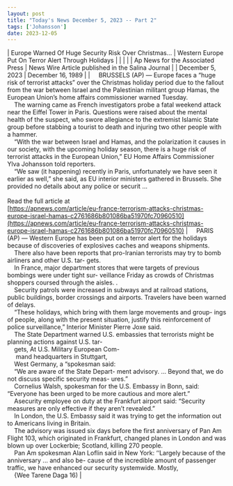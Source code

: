 ```yaml
---
layout: post
title: "Today's News December 5, 2023 -- Part 2"
tags: ['Johansson']
date: 2023-12-05
---
```


| Europe Warned Of Huge Security Risk Over Christmas... | Western Europe Put On Terror Alert Through Holidays |
|  |  |
| Ap News for the Associated Press | News Wire Article published in the Salina Journal |
| December 5, 2023 | December 16, 1989 |
| &nbsp;&nbsp;&nbsp;&nbsp;BRUSSELS (AP) — Europe faces a “huge risk of terrorist attacks” over the Christmas holiday period due to the fallout from the war between Israel and the Palestinian militant group Hamas, the European Union’s home affairs commissioner warned Tuesday.<br>&nbsp;&nbsp;&nbsp;&nbsp;The warning came as French investigators probe a fatal weekend attack near the Eiffel Tower in Paris. Questions were raised about the mental health of the suspect, who swore allegiance to the extremist Islamic State group before stabbing a tourist to death and injuring two other people with a hammer.<br>&nbsp;&nbsp;&nbsp;&nbsp;“With the war between Israel and Hamas, and the polarization it causes in our society, with the upcoming holiday season, there is a huge risk of terrorist attacks in the European Union,” EU Home Affairs Commissioner Ylva Johansson told reporters.<br>&nbsp;&nbsp;&nbsp;&nbsp;“We saw (it happening) recently in Paris, unfortunately we have seen it earlier as well,” she said, as EU interior ministers gathered in Brussels. She provided no details about any police or securit ...<br><br>Read the full article at<br>[https://apnews.com/article/eu-france-terrorism-attacks-christmas-europe-israel-hamas-c2761686b801086ba51970fc70960510](https://apnews.com/article/eu-france-terrorism-attacks-christmas-europe-israel-hamas-c2761686b801086ba51970fc70960510) | &nbsp;&nbsp;&nbsp;&nbsp;PARIS (AP) — Western Europe has been put on a terror alert for the holidays because of discoveries of explosives caches and weapons shipments.<br>&nbsp;&nbsp;&nbsp;&nbsp;There also have been reports that pro-Iranian terrorists may try to bomb airliners and other U.S. tar- gets.<br>&nbsp;&nbsp;&nbsp;&nbsp;In France, major department stores that were targets of previous bombings were under tight sur- veillance Friday as crowds of Christmas shoppers coursed through the aisles. .<br>&nbsp;&nbsp;&nbsp;&nbsp;Security patrols were increased in subways and at railroad stations, public buildings, border crossings and airports. Travelers have been warned of delays.<br>&nbsp;&nbsp;&nbsp;&nbsp;“These holidays, which bring with them large movements and group- ings of people, along with the present situation, justify this reinforcement of police surveillance,” Interior Minister Pierre Joxe said.<br>&nbsp;&nbsp;&nbsp;&nbsp;The State Department warned U.S. embassies that terrorists might be planning actions against U.S. tar-<br>&nbsp;&nbsp;&nbsp;&nbsp;gets, At U.S. Military European Com-<br>&nbsp;&nbsp;&nbsp;&nbsp; mand headquarters in Stuttgart,<br>&nbsp;&nbsp;&nbsp;&nbsp;West Germany, a “spokesman said:<br>&nbsp;&nbsp;&nbsp;&nbsp;“We are aware of the State Depart- ment advisory. ... Beyond that, we do not discuss specific security meas- ures.”<br>&nbsp;&nbsp;&nbsp;&nbsp;Cornelius Walsh, spokesman for the U.S. Embassy in Bonn, said: “Everyone has been urged to be more cautious and more alert.”<br>&nbsp;&nbsp;&nbsp;&nbsp;Asecurity employee on duty at the Frankfurt airport said: “Security measures are only effective if they aren’t revealed.”<br>&nbsp;&nbsp;&nbsp;&nbsp;In London, the U.S. Embassy said it was trying to get the information out to Americans living in Britain.<br>&nbsp;&nbsp;&nbsp;&nbsp;The advisory was issued six days before the first anniversary of Pan Am Flight 103, which originated in Frankfurt, changed planes in London and was blown up over Lockerbie; Scotland, killing 270 people.<br>&nbsp;&nbsp;&nbsp;&nbsp;Pan Am spokesman Alan Loflin said in New York: ‘‘Largely because of the anniversary ... and also be- cause of the incredible amount of passenger traffic, we have enhanced our security systemwide. Mostly,<br>&nbsp;&nbsp;&nbsp;&nbsp;{Wee Tarene Daga 16)  |